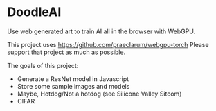 # DoodleAI

Use web generated art to train AI all in the browser with WebGPU.

This project uses https://github.com/praeclarum/webgpu-torch Please support that project as much as possible.

The goals of this project:
- Generate a ResNet model in Javascript
- Store some sample images and models
- Maybe, Hotdog/Not a hotdog (see Silicone Valley Sitcom)
- CIFAR
